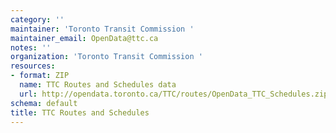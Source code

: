 ```yaml
---
category: ''
maintainer: 'Toronto Transit Commission '
maintainer_email: OpenData@ttc.ca
notes: ''
organization: 'Toronto Transit Commission '
resources:
- format: ZIP
  name: TTC Routes and Schedules data
  url: http://opendata.toronto.ca/TTC/routes/OpenData_TTC_Schedules.zip
schema: default
title: TTC Routes and Schedules
---
```

